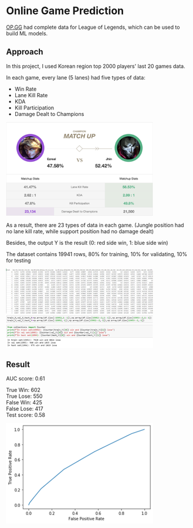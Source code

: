 # Online Game Prediction
[OP.GG](https://www.op.gg/) had complete data for League of Legends, which can be used to build ML models.

## Approach
In this project, I used Korean region top 2000 players' last 20 games data.

In each game, every lane (5 lanes) had five types of data:
+ Win Rate
+ Lane Kill Rate
+ KDA
+ Kill Participation
+ Damage Dealt to Champions

<p style="text-align: left;">
<img src="images/data_sources.png" alt="drawing" width="400"/>
</p>

As a result, there are 23 types of data in each game. (Jungle position had no lane kill rate, while support position had no damage dealt)

Besides, the output Y is the result (0: red side win, 1: blue side win)

The dataset contains 19941 rows, 80% for training, 10% for validating, 10% for testing

<p style="text-align: left;">
<img src="images/data_preview.png" alt="drawing" width="400"/>
<br>
<img src="images/data_splitting.png" alt="drawing" width="400"/>
</p>

## Result
AUC score: 0.61

True Win: 602<br>
True Lose: 550<br>
False Win: 425<br>
False Lose: 417<br>
Test score: 0.58

<p style="text-align: left;">
<img src="images/result.png" alt="drawing" width="400"/>
</p>

